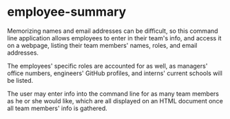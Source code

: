 # employee-summary

Memorizing names and email addresses can be difficult, so this command line application allows employees to enter in their team's info, and access it on a webpage, listing their team members' names, roles, and email addresses.

The employees' specific roles are accounted for as well, as managers' office numbers, engineers' GitHub profiles, and interns' current schools will be listed.

The user may enter info into the command line for as many team members as he or she would like, which are all displayed on an HTML document once all team members' info is gathered.